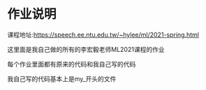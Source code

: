 # 作业说明

课程地址:https://speech.ee.ntu.edu.tw/~hylee/ml/2021-spring.html

这里面是我自己做的所有的李宏毅老师ML2021课程的作业

每个作业里面都有原来的代码和我自己写的代码

我自己写的代码基本上是my_开头的文件

